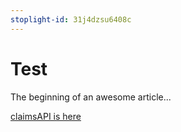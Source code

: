```yaml
---
stoplight-id: 31j4dzsu6408c
---
```


# Test

The beginning of an awesome article...

[claimsAPI is here](dashboard.yaml/paths/~1dashboard~1institution~1{institutionId}~1claims)
